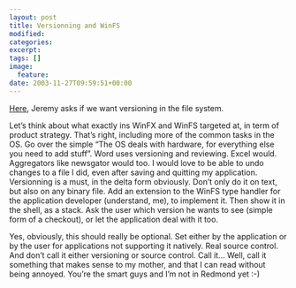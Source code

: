 ```yaml
---
layout: post
title: Versionning and WinFS
modified:
categories:
excerpt:
tags: []
image:
  feature:
date: 2003-11-27T09:59:51+00:00
---
```


[Here](http://blogs.gotdotnet.com/jmazner/PermaLink.aspx/4959aaae-365d-4bc4-985c-057594b97d8c), Jeremy asks if we want versioning in the file system.

Let’s think about what exactly ins WinFX and WinFS targeted at, in term of product strategy. That’s right, including more of the common tasks in the OS. Go over the simple “The OS deals with hardware, for everything else you need to add stuff”. Word uses versioning and reviewing. Excel would. Aggregators like newsgator would too. I would love to be able to undo changes to a file I did, even after saving and quitting my application. Versionning is a must, in the delta form obviously. Don’t only do it on text, but also on any binary file. Add an extension to the WinFS type handler for the application developer (understand, me), to implement it. Then show it in the shell, as a stack. Ask the user which version he wants to see (simple form of a checkout), or let the application deal with it too.

Yes, obviously, this should really be optional. Set either by the application or by the user for applications not supporting it natively. Real source control. And don’t call it either versioning or source control. Call it… Well, call it something that makes sense to my mother, and that I can read without being annoyed. You’re the smart guys and I’m not in Redmond yet :-)
